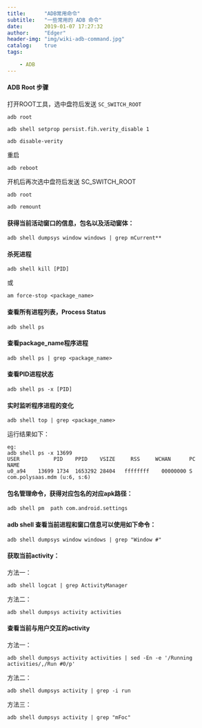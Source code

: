 ```yaml
---
title:      "ADB常用命令"
subtitle:   "一些常用的 ADB 命令"
date:       2019-01-07 17:27:32
author:     "Edger"
header-img: "img/wiki-adb-command.jpg"
catalog:    true
tags:

    - ADB
---
```


#### ADB Root 步骤

打开ROOT工具，选中盘符后发送 `SC_SWITCH_ROOT`

```shell
adb root

adb shell setprop persist.fih.verity_disable 1

adb disable-verity
```

重启

```shell
adb reboot
```

开机后再次选中盘符后发送 SC_SWITCH_ROOT

```shell
adb root

adb remount
```

#### 获得当前活动窗口的信息，包名以及活动窗体：

```shell
adb shell dumpsys window windows | grep mCurrent**
```

#### 杀死进程

```shell
adb shell kill [PID]
```

或

```shell
am force-stop <package_name>
```

#### 查看所有进程列表，Process Status

```shell
adb shell ps
```    

#### 查看package_name程序进程

```
adb shell ps | grep <package_name>
```

#### 查看PID进程状态

```shell
adb shell ps -x [PID]
```     

#### 实时监听程序进程的变化

```shell
adb shell top | grep <package_name>
```

运行结果如下：

```
eg:
adb shell ps -x 13699
USER           PID    PPID    VSIZE     RSS     WCHAN      PC               NAME
u0_a94    13699 1734  1653292 28404   ffffffff    00000000 S com.polysaas.mdm (u:6, s:6)
```

#### 包名管理命令，获得对应包名的对应apk路径：

```shell
adb shell pm  path com.android.settings
```

#### adb shell 查看当前进程和窗口信息可以使用如下命令：

```shell
adb shell dumpsys window windows | grep "Window #"
```

#### 获取当前activity：

方法一：

```shell
adb shell logcat | grep ActivityManager
```

方法二：

```shell
adb shell dumpsys activity activities
```

#### 查看当前与用户交互的activity

方法一：

```shell
adb shell dumpsys activity activities | sed -En -e '/Running activities/,/Run #0/p'
```

方法二：

```shell
adb shell dumpsys activity | grep -i run
```

方法三：

```shell
adb shell dumpsys activity | grep "mFoc"
```
